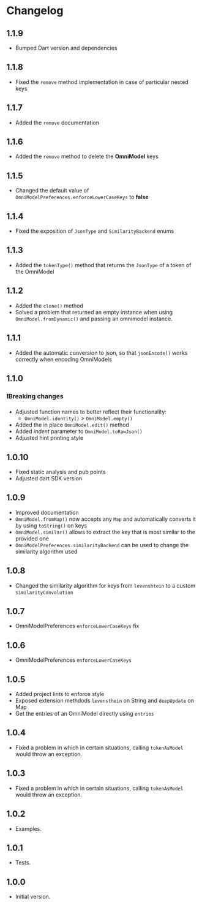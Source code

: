 # Changelog

## 1.1.9

-   Bumped Dart version and dependencies

## 1.1.8

-   Fixed the `remove` method implementation in case of particular nested keys

## 1.1.7

-   Added the `remove` documentation

## 1.1.6

-   Added the `remove` method to delete the **OmniModel** keys

## 1.1.5

-   Changed the default value of `OmniModelPreferences.enforceLowerCaseKeys` to **false**

## 1.1.4

-   Fixed the exposition of `JsonType` and `SimilarityBackend` enums

## 1.1.3

-   Added the `tokenType()` method that returns the `JsonType` of a token of the OmniModel

## 1.1.2

-   Added the `clone()` method
-   Solved a problem that returned an empty instance when using `OmniModel.fromDynamic()` and passing an omnimodel instance.

## 1.1.1

-   Added the automatic conversion to json, so that `jsonEncode()` works correctly when encoding OmniModels

## 1.1.0

### ❗Breaking changes

-   Adjusted function names to better reflect their functionality:
    -   `OmniModel.identity()` > `OmniModel.empty()`
-   Added the in place `OmniModel.edit()` method
-   Added _indent_ parameter to `OmniModel.toRawJson()`
-   Adjusted hint printing style

## 1.0.10

-   Fixed static analysis and pub points
-   Adjusted dart SDK version

## 1.0.9

-   Improved documentation
-   `OmniModel.fromMap()` now accepts any `Map` and automatically converts it by using `toString()` on keys
-   `OmniModel.similar()` allows to extract the key that is most similar to the provided one
-   `OmniModelPreferences.similarityBackend` can be used to change the similarity algorithm used

## 1.0.8

-   Changed the similarity algorithm for keys from `levenshtein` to a custom `similarityConvolution`

## 1.0.7

-   OmniModelPreferences `enforceLowerCaseKeys` fix

## 1.0.6

-   OmniModelPreferences `enforceLowerCaseKeys`

## 1.0.5

-   Added project lints to enforce style
-   Exposed extension methdods `levensthein` on String and `deepUpdate` on Map
-   Get the entries of an OmniModel directly using `entries`

## 1.0.4

-   Fixed a problem in which in certain situations, calling `tokenAsModel` would throw an exception.

## 1.0.3

-   Fixed a problem in which in certain situations, calling `tokenAsModel` would throw an exception.

## 1.0.2

-   Examples.

## 1.0.1

-   Tests.

## 1.0.0

-   Initial version.
